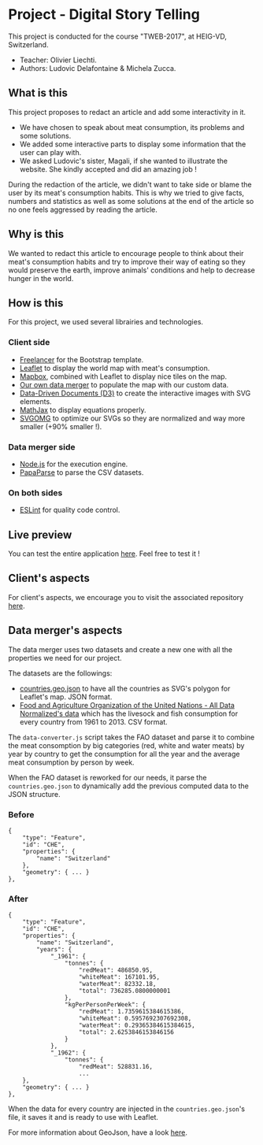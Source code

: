 # Project - Digital Story Telling
This project is conducted for the course "TWEB-2017", at HEIG-VD, Switzerland.

* Teacher: Olivier Liechti.
* Authors: Ludovic Delafontaine & Michela Zucca.

## What is this
This project proposes to redact an article and add some interactivity in it.
	
* We have chosen to speak about meat consumption, its problems and some solutions.
* We added some interactive parts to display some information that the user can play with.
* We asked Ludovic's sister, Magali, if she wanted to illustrate the website. She kindly accepted and did an amazing job !
	
During the redaction of the article, we didn't want to take side or blame the user by its meat's consumption habits. This is why we tried to give facts, numbers and statistics as well as some solutions at the end of the article so no one feels aggressed by reading the article.
	
## Why is this
We wanted to redact this article to encourage people to think about their meat's consumption habits and try to improve their way of eating so they would preserve the earth, improve animals' conditions and help to decrease hunger in the world.

## How is this
For this project, we used several librairies and technologies.

### Client side
* [Freelancer](http://startbootstrap.com/template-overviews/freelancer/) for the Bootstrap template.
* [Leaflet](http://leafletjs.com/) to display the world map with meat's consumption.
* [Mapbox](https://www.mapbox.com/), combined with Leaflet to display nice tiles on the map.
* [Our own data merger](https://github.com/heig-vd-tweb2017/digital-story-telling-data-merger) to populate the map with our custom data.
* [Data-Driven Documents (D3)](https://d3js.org/) to create the interactive images with SVG elements.
* [MathJax](https://www.mathjax.org) to display equations properly.
* [SVGOMG](https://jakearchibald.github.io/svgomg/) to optimize our SVGs so they are normalized and way more smaller (+90% smaller !).

### Data merger side
* [Node.js](https://nodejs.org/) for the execution engine.
* [PapaParse](http://papaparse.com/) to parse the CSV datasets.

### On both sides
* [ESLint](https://eslint.org/) for quality code control.

## Live preview
You can test the entire application [here](https://heig-vd-tweb2017.github.io/digital-story-telling-client/). Feel free to test it !

## Client's aspects
For client's aspects, we encourage you to visit the associated repository [here](https://github.com/heig-vd-tweb2017/digital-story-telling-client).

## Data merger's aspects
The data merger uses two datasets and create a new one with all the properties we need for our project.

The datasets are the followings:

* [countries.geo.json](https://github.com/johan/world.geo.json/blob/master/countries.geo.json) to have all the countries as SVG's polygon for Leaflet's map. JSON format.
* [Food and Agriculture Organization of the United Nations - All Data Normalized's data](http://www.fao.org/faostat/en/#data/CL) which has the livesock and fish consumption for every country from 1961 to 2013. CSV format.

The `data-converter.js` script takes the FAO dataset and parse it to combine the meat consomption by big categories (red, white and water meats) by year by country to get the consumption for all the year and the average meat consumption by person by week.

When the FAO dataset is reworked for our needs, it parse the `countries.geo.json` to dynamically add the previous computed data to the JSON structure.

### Before
```
{
    "type": "Feature",
    "id": "CHE",
    "properties": {
        "name": "Switzerland"
    },
    "geometry": { ... }
},
```

### After
```
{
    "type": "Feature",
    "id": "CHE",
    "properties": {
        "name": "Switzerland",
        "years": {
            "_1961": {
                "tonnes": {
                    "redMeat": 486850.95,
                    "whiteMeat": 167101.95,
                    "waterMeat": 82332.18,
                    "total": 736285.0800000001
                },
                "kgPerPersonPerWeek": {
                    "redMeat": 1.7359615384615386,
                    "whiteMeat": 0.5957692307692308,
                    "waterMeat": 0.29365384615384615,
                    "total": 2.6253846153846156
                }
            },
            "_1962": {
                "tonnes": {
                    "redMeat": 528831.16,
                    ...
    },
    "geometry": { ... }
},
```

When the data for every country are injected in the `countries.geo.json`'s file, it saves it and is ready to use with Leaflet.

For more information about GeoJson, have a look [here](http://geojson.org/).
